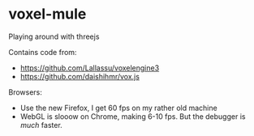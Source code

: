 # voxel-mule
Playing around with threejs

Contains code from:
- https://github.com/Lallassu/voxelengine3
- https://github.com/daishihmr/vox.js

Browsers:
- Use the new Firefox, I get 60 fps on my rather old machine
- WebGL is slooow on Chrome, making 6-10 fps. But the debugger is *much* faster.

